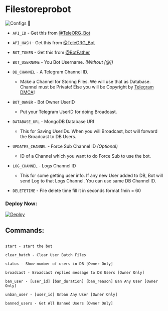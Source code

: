 # Filestoreprobot

![Configs](https://telegra.ph/file/033408792afc4d4f1f8f6.png) 🤖

- `API_ID` - Get this from [@TeleORG_Bot](https://t.me/TeleORG_Bot)

- `API_HASH` - Get this from [@TeleORG_Bot](https://t.me/TeleORG_Bot)

- `BOT_TOKEN` - Get this from [@BotFather](https://t.me/BotFather)

- `BOT_USERNAME` - You Bot Username. *(Without [@])*

- `DB_CHANNEL` - A Telegram Channel ID.

	- Make a Channel for Storing Files. We will use that as Database. Channel must be Private! Else you will be Copyright by [Telegram DMCA](https://t.me/dmcatelegram)!

- `BOT_OWNER` - Bot Owner UserID

	- Put your Telegram UserID for doing Broadcast.

- `DATABASE_URL` - MongoDB Database URI

	- This for Saving UserIDs. When you will Broadcast, bot will forward the Broadcast to DB Users.

- `UPDATES_CHANNEL` - Force Sub Channel ID *(Optional)*

	- ID of a Channel which you want to do Force Sub to use the bot. 

- `LOG_CHANNEL` - Logs Channel ID
	- This for some getting user info. If any new User added to DB, Bot will send Log to that Logs Channel. You can use same DB Channel ID.

- `DELETETIME` - File delete time fill it in seconds format 1min = 60

### Deploy Now:

[![Deploy](https://www.herokucdn.com/deploy/button.svg)](https://dashboard.heroku.com/new?template=https://github.com/V-Ujjwal/FilestorePro)

## Commands:

```

start - start the bot

clear_batch - Clear User Batch Files

status - Show number of users in DB [Owner Only]

broadcast - Broadcast replied message to DB Users [Owner Only]

ban_user - [user_id] [ban_duration] [ban_reason] Ban Any User [Owner Only]

unban_user - [user_id] Unban Any User [Owner Only]

banned_users - Get All Banned Users [Owner Only]

```
